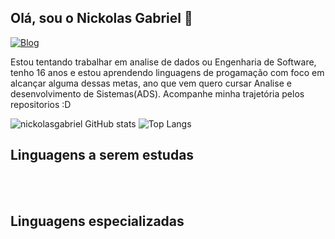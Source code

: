 ## Olá, sou o Nickolas Gabriel 👋

[![Blog](https://img.shields.io/badge/LinkedIn-0077B5?style=for-the-badge&logo=linkedin&logoColor=white)](https://www.linkedin.com/in/nickolas-gabriel-dos-santos-paula-595987311/)

Estou tentando trabalhar em analise de dados ou Engenharia de Software, tenho 16 anos e estou aprendendo linguagens de progamação com foco em alcançar alguma dessas metas, ano que vem quero cursar Analise e desenvolvimento de Sistemas(ADS). Acompanhe minha trajetória pelos repositorios :D

![nickolasgabriel GitHub stats](https://github-readme-stats.vercel.app/api?username=nickolasgabriel&show_icons=true&theme=react&title_color=A020F0&icon_color=A020F0)
![Top Langs](https://github-readme-stats.vercel.app/api/top-langs/?username=nickolasgabriel&layout=compact&title_color=A020F0&theme=react)

## Linguagens a serem estudas

<div style="display: inline_block"> </br>
  <img aling="center" src="https://img.shields.io/badge/HTML5-E34F26?style=for-the-badge&logo=html5&logoColor=white" alt="">
  <img aling="center" src="https://img.shields.io/badge/CSS3-1572B6?style=for-the-badge&logo=css3&logoColor=white" alt="">
  <img aling="center" src="https://img.shields.io/badge/JavaScript-F7DF1E?style=for-the-badge&logo=javascript&logoColor=black" alt="">
  <img aling="center" src="https://img.shields.io/badge/TypeScript-007ACC?style=for-the-badge&logo=typescript&logoColor=white" alt="">
  <img aling="center" src="https://img.shields.io/badge/Java-ED8B00?style=for-the-badge&logo=openjdk&logoColor=white" alt="">
  <img aling="center" src="https://img.shields.io/badge/PHP-777BB4?style=for-the-badge&logo=php&logoColor=white" alt="">
  <img aling="center" src="https://img.shields.io/badge/Python-3776AB?style=for-the-badge&logo=python&logoColor=white" alt="">
</div>

## Linguagens especializadas

<div>
  <img aling="center" src="https://img.shields.io/badge/Java-ED8B00?style=for-the-badge&logo=openjdk&logoColor=white" alt="">
  <img aling="center" src="https://img.shields.io/badge/PHP-777BB4?style=for-the-badge&logo=php&logoColor=white" alt="">
  <img aling="center" src="https://img.shields.io/badge/Python-3776AB?style=for-the-badge&logo=python&logoColor=white" alt="">
</div>
